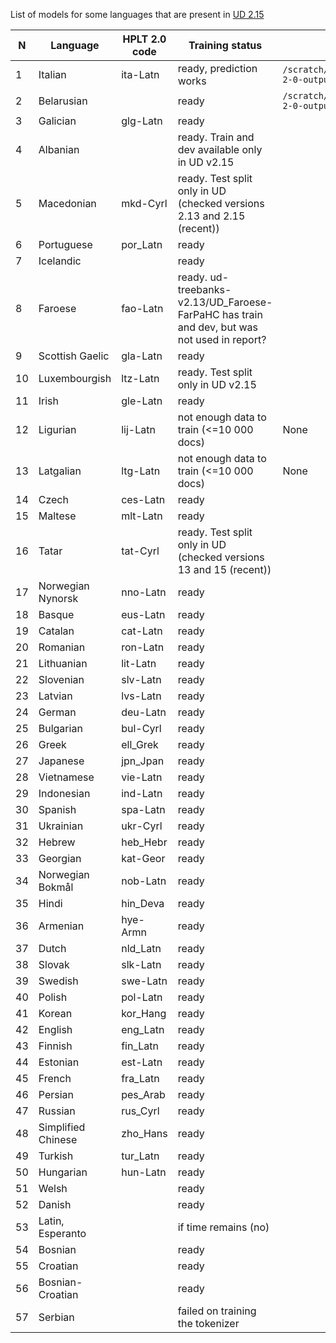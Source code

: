 List of models for some languages that are present in [UD 2.15](https://universaldependencies.org/#download) 

| N  | Language           | HPLT 2.0 code | Training status                                                                             | Model path                                                        |
|----|--------------------|---------------|---------------------------------------------------------------------------------------------|-------------------------------------------------------------------|
| 1  | Italian            | ita-Latn      | ready, prediction works                                                                     | `/scratch/project_465001386/hplt-2-0-output/hplt_hf_models/itaL/` |
| 2  | Belarusian         |               | ready                                                                                       | `/scratch/project_465001386/hplt-2-0-output/hplt_hf_models/belC/` |
| 3  | Galician           | glg-Latn      | ready                                                                                       |                                                                   |
| 4  | Albanian           |               | ready. Train and dev available only in UD v2.15                                             |                                                                   |
| 5  | Macedonian         | mkd-Cyrl      | ready. Test split only in UD (checked versions 2.13 and 2.15 (recent))                      |                                                                   |
| 6  | Portuguese         | por_Latn      | ready                                                                                       |                                                                   |
| 7  | Icelandic          |               | ready                                                                                       |                                                                   |
| 8  | Faroese            | fao-Latn      | ready. ud-treebanks-v2.13/UD_Faroese-FarPaHC has train and dev, but was not used in report? |                                                                   |
| 9  | Scottish Gaelic    | gla-Latn      | ready                                                                                       |                                                                   |
| 10 | Luxembourgish      | ltz-Latn      | ready. Test split only in UD v2.15                                                          |                                                                   |
| 11 | Irish              | gle-Latn      | ready                                                                                       |                                                                   |
| 12 | Ligurian           | lij-Latn      | not enough data to train (<=10 000 docs)                                                    | None                                                              |
| 13 | Latgalian          | ltg-Latn      | not enough data to train (<=10 000 docs)                                                    | None                                                                 |
|14| Czech              | ces-Latn      | ready                                                                                       | |
|15| Maltese            | mlt-Latn      | ready                                                                                       ||
|16| Tatar              | tat-Cyrl      | ready. Test split only in UD (checked versions 13 and 15 (recent))                          | |
|17| Norwegian Nynorsk  | nno-Latn      | ready                                                                                       ||
|18| Basque             | eus-Latn      | ready                                                                                       | |
|19| Catalan            | cat-Latn      | ready                                                                                       | |
|20| Romanian           | ron-Latn      | ready                                                                                       | |
|21| Lithuanian         | lit-Latn      | ready                                                                                       | |
|22| Slovenian          | slv-Latn      | ready                                                                                       | |
|23| Latvian            | lvs-Latn      | ready                                                                                       | |
|24| German             | deu-Latn      | ready                                                                                       | |
|25| Bulgarian          | bul-Cyrl      | ready                                                                                       | |
|26| Greek              | ell_Grek      | ready                                                                                       | |
|27| Japanese           |  jpn_Jpan     | ready                                                                 | |
|28| Vietnamese         | vie-Latn      | ready                                                                                       ||
|29| Indonesian         | ind-Latn      | ready                                                                                       ||
|30| Spanish            | spa-Latn      | ready                                                                                       ||
|31| Ukrainian          | ukr-Cyrl      | ready                                                                                       ||
|32| Hebrew             | heb_Hebr      | ready                                                                                       ||
|33| Georgian           | kat-Geor      | ready                                                                                       ||
|34| Norwegian Bokmål   | nob-Latn      | ready                                                                                       ||
|35| Hindi              | hin_Deva      | ready                                                                                       ||
|36| Armenian           | hye-Armn      | ready                                                                                       ||
|37| Dutch              | nld_Latn      | ready                                                                                       ||
|38| Slovak             | slk-Latn      | ready                                                                                       ||
|39| Swedish            | swe-Latn      | ready                                                                                       ||
|40| Polish             | pol-Latn      | ready                                                                                       ||
|41| Korean             | kor_Hang      | ready                                                                                       ||
|42| English            | eng_Latn      | ready                                                                                       ||
|43| Finnish            | fin_Latn      | ready                                                                                       ||
|44| Estonian           | est-Latn      | ready                                                                                       ||
|45| French             | fra_Latn      | ready                                                                                       ||
|46| Persian            | pes_Arab      | ready                                                                                       ||
|47| Russian            | rus_Cyrl      | ready                                                                                       ||
|48| Simplified Chinese | zho_Hans      | ready                                                                                       ||
|49| Turkish            | tur_Latn      | ready                                                                                       ||
|50| Hungarian          | hun-Latn      | ready                                                                                       ||
|51| Welsh              |               | ready                                                                                       ||
|52| Danish             |               | ready                                                                                       ||
|53| Latin, Esperanto   |               | if time remains (no)                                                                        ||
|54| Bosnian            | | ready                                                                                       ||
|55| Croatian           | | ready                                                                                       ||
|56|Bosnian-Croatian| | ready                                                                                       ||
|57|Serbian| |failed on training the tokenizer||
